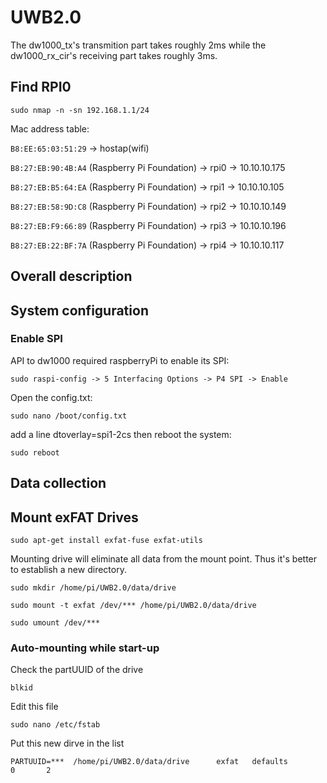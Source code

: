 # UWB2.0
The dw1000_tx's transmition part takes roughly 2ms while the dw1000_rx_cir's receiving part takes roughly 3ms.

## Find RPI0
```
sudo nmap -n -sn 192.168.1.1/24
```
Mac address table: 

`B8:EE:65:03:51:29` -> hostap(wifi)

`B8:27:EB:90:4B:A4` (Raspberry Pi Foundation) -> rpi0 -> 10.10.10.175

`B8:27:EB:B5:64:EA` (Raspberry Pi Foundation) -> rpi1 -> 10.10.10.105

`B8:27:EB:58:9D:C8` (Raspberry Pi Foundation) -> rpi2 -> 10.10.10.149

`B8:27:EB:F9:66:89` (Raspberry Pi Foundation) -> rpi3 -> 10.10.10.196

`B8:27:EB:22:BF:7A` (Raspberry Pi Foundation) -> rpi4 -> 10.10.10.117

## Overall description

## System configuration
### Enable SPI
API to dw1000 required raspberryPi to enable its SPI:

```
sudo raspi-config -> 5 Interfacing Options -> P4 SPI -> Enable
```

Open the config.txt:

```
sudo nano /boot/config.txt
```

add a line dtoverlay=spi1-2cs
then reboot the system:

```
sudo reboot
```

## Data collection


## Mount exFAT Drives
```
sudo apt-get install exfat-fuse exfat-utils
```
Mounting drive will eliminate all data from the mount point. Thus it's better to establish a new directory. 
```
sudo mkdir /home/pi/UWB2.0/data/drive
```
```
sudo mount -t exfat /dev/*** /home/pi/UWB2.0/data/drive
```
```
sudo umount /dev/***
```
### Auto-mounting while start-up
Check the partUUID of the drive
```
blkid
```
Edit this file
```
sudo nano /etc/fstab
```
Put this new dirve in the list
```
PARTUUID=***  /home/pi/UWB2.0/data/drive      exfat   defaults          0       2
```

